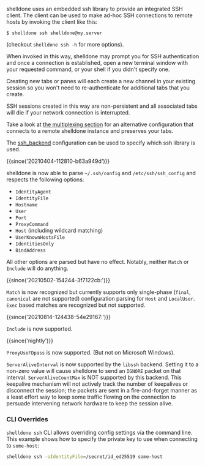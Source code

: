 shelldone uses an embedded ssh library to provide an integrated SSH client.  The
client can be used to make ad-hoc SSH connections to remote hosts
by invoking the client like this:

```console
$ shelldone ssh shelldone@my.server
```

(checkout `shelldone ssh -h` for more options).

When invoked in this way, shelldone may prompt you for SSH authentication
and once a connection is established, open a new terminal window with
your requested command, or your shell if you didn't specify one.

Creating new tabs or panes will each create a new channel in your existing
session so you won't need to re-authenticate for additional tabs that you
create.

SSH sessions created in this way are non-persistent and all associated
tabs will die if your network connection is interrupted.

Take a look at [the multiplexing section](multiplexing.md) for an
alternative configuration that connects to a remote shelldone instance
and preserves your tabs.

The [ssh_backend](config/lua/config/ssh_backend.md) configuration can
be used to specify which ssh library is used.

{{since('20210404-112810-b63a949d')}}

shelldone is now able to parse `~/.ssh/config` and `/etc/ssh/ssh_config`
and respects the following options:

* `IdentityAgent`
* `IdentityFile`
* `Hostname`
* `User`
* `Port`
* `ProxyCommand`
* `Host` (including wildcard matching)
* `UserKnownHostsFile`
* `IdentitiesOnly`
* `BindAddress`

All other options are parsed but have no effect.  Notably, neither `Match` or
`Include` will do anything.

{{since('20210502-154244-3f7122cb:')}}

`Match` is now recognized but currently supports only single-phase (`final`,
`canonical` are not supported) configuration parsing for `Host` and
`LocalUser`.  `Exec` based matches are recognized but not supported.

{{since('20210814-124438-54e29167:')}}

`Include` is now supported.

{{since('nightly')}}

`ProxyUseFDpass` is now supported. (But not on Microsoft Windows).

`ServerAliveInterval` is now supported by the `libssh` backend.  Setting it to
a non-zero value will cause shelldone to send an `IGNORE` packet on that interval.
`ServerAliveCountMax` is NOT supported by this backend.  This keepalive
mechanism will not actively track the number of keepalives or disconnect the
session; the packets are sent in a fire-and-forget manner as a least effort way
to keep some traffic flowing on the connection to persuade intervening network
hardware to keep the session alive.

### CLI Overrides

`shelldone ssh` CLI allows overriding config settings via the command line.  This
example shows how to specify the private key to use when connecting to
`some-host`:

```bash
shelldone ssh -oIdentityFile=/secret/id_ed25519 some-host
```

